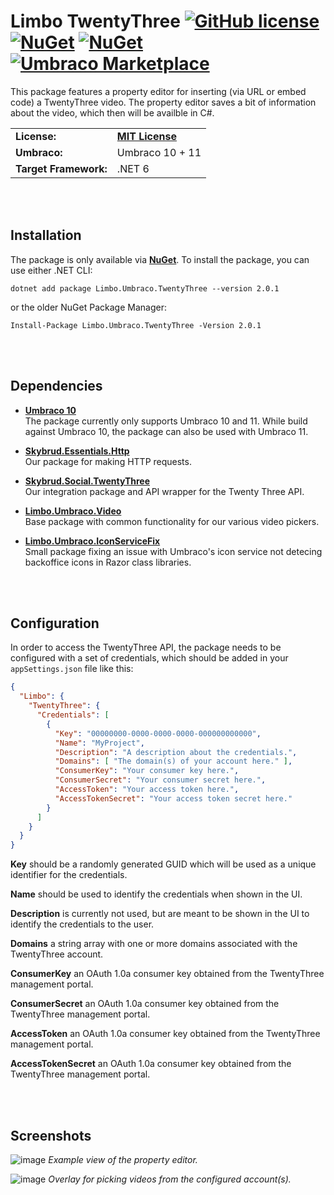 # Limbo TwentyThree [![GitHub license](https://img.shields.io/badge/license-MIT-blue.svg)](LICENSE.md) [![NuGet](https://img.shields.io/nuget/v/Limbo.Umbraco.TwentyThree.svg)](https://www.nuget.org/packages/Limbo.Umbraco.TwentyThree) [![NuGet](https://img.shields.io/nuget/dt/Limbo.Umbraco.TwentyThree.svg)](https://www.nuget.org/packages/Limbo.Umbraco.TwentyThree) [![Umbraco Marketplace](https://img.shields.io/badge/umbraco-marketplace-%233544B1)](https://marketplace.umbraco.com/package/limbo.umbraco.twentythree)

This package features a property editor for inserting (via URL or embed code) a TwentyThree video. The property editor saves a bit of information about the video, which then will be availble in C#.

<table>
  <tr>
    <td><strong>License:</strong></td>
    <td><a href="./LICENSE.md"><strong>MIT License</strong></a></td>
  </tr>
  <tr>
    <td><strong>Umbraco:</strong></td>
    <td>
      Umbraco 10 + 11
    </td>
  </tr>
  <tr>
    <td><strong>Target Framework:</strong></td>
    <td>
      .NET 6
    </td>
  </tr>
</table>



<br /><br />
## Installation

The package is only available via [**NuGet**](https://www.nuget.org/packages/Limbo.Umbraco.TwentyThree/2.0.1). To install the package, you can use either .NET CLI:

```
dotnet add package Limbo.Umbraco.TwentyThree --version 2.0.1
```

or the older NuGet Package Manager:

```
Install-Package Limbo.Umbraco.TwentyThree -Version 2.0.1
```







<br /><br />
## Dependencies

- [**Umbraco 10**](https://github.com/umbraco/Umbraco-CMS)  
The package currently only supports Umbraco 10 and 11. While build against Umbraco 10, the package can also be used with Umbraco 11.

- [**Skybrud.Essentials.Http**](https://github.com/skybrud/Skybrud.Essentials.Http)  
Our package for making HTTP requests.

- [**Skybrud.Social.TwentyThree**](https://github.com/abjerner/Skybrud.Social.TwentyThree)  
Our integration package and API wrapper for the Twenty Three API.

- [**Limbo.Umbraco.Video**](https://github.com/limbo-works/Limbo.Umbraco.Video)  
Base package with common functionality for our various video pickers.

- [**Limbo.Umbraco.IconServiceFix**](https://github.com/limbo-works/Limbo.Umbraco.IconServiceFix)  
Small package fixing an issue with Umbraco's icon service not detecing backoffice icons in Razor class libraries.





<br /><br />
## Configuration

In order to access the TwentyThree API, the package needs to be configured with a set of credentials, which should be added in your `appSettings.json` file like this:

```json
{
  "Limbo": {
    "TwentyThree": {
      "Credentials": [
        {
          "Key": "00000000-0000-0000-0000-000000000000",
          "Name": "MyProject",
          "Description": "A description about the credentials.",
          "Domains": [ "The domain(s) of your account here." ],
          "ConsumerKey": "Your consumer key here.",
          "ConsumerSecret": "Your consumer secret here.",
          "AccessToken": "Your access token here.",
          "AccessTokenSecret": "Your access token secret here."
        }
      ]
    }
  }
}
```

**Key** should be a randomly generated GUID which will be used as a unique identifier for the credentials.

**Name** should be used to identify the credentials when shown in the UI.

**Description** is currently not used, but are meant to be shown in the UI to identify the credentials to the user.

**Domains** a string array with one or more domains associated with the TwentyThree account.

**ConsumerKey** an OAuth 1.0a consumer key obtained from the TwentyThree management portal.

**ConsumerSecret** an OAuth 1.0a consumer key obtained from the TwentyThree management portal.

**AccessToken** an OAuth 1.0a consumer key obtained from the TwentyThree management portal.

**AccessTokenSecret** an OAuth 1.0a consumer key obtained from the TwentyThree management portal.


<br /><br />
## Screenshots

![image](https://user-images.githubusercontent.com/3634580/190511380-6f3a9338-9ee6-4e66-9f52-adbeb32c898b.png)
*Example view of the property editor.*

![image](https://user-images.githubusercontent.com/3634580/190514237-60cc32d0-5467-4adf-9688-9491b63ba754.png)
*Overlay for picking videos from the configured account(s).*
